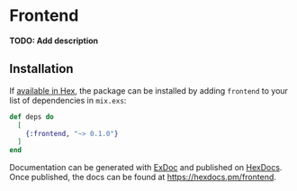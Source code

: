 # Frontend

**TODO: Add description**

## Installation

If [available in Hex](https://hex.pm/docs/publish), the package can be installed
by adding `frontend` to your list of dependencies in `mix.exs`:

```elixir
def deps do
  [
    {:frontend, "~> 0.1.0"}
  ]
end
```

Documentation can be generated with [ExDoc](https://github.com/elixir-lang/ex_doc)
and published on [HexDocs](https://hexdocs.pm). Once published, the docs can
be found at <https://hexdocs.pm/frontend>.


